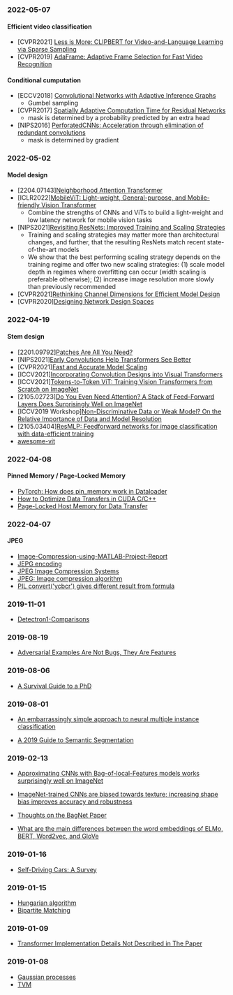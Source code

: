 ### 2022-05-07
#### Efficient video classification
- [CVPR2021] [Less is More: CLIPBERT for Video-and-Language Learning via Sparse Sampling](https://arxiv.org/abs/2102.06183)
- [CVPR2019] [AdaFrame: Adaptive Frame Selection for Fast Video Recognition](https://arxiv.org/abs/1811.12432)

#### Conditional cumputation
- [ECCV2018] [Convolutional Networks with Adaptive Inference Graphs](https://arxiv.org/abs/1711.11503)
  - Gumbel sampling
- [CVPR2017] [Spatially Adaptive Computation Time for Residual Networks](https://arxiv.org/abs/1612.02297)
  - mask is determined by a probability predicted by an extra head
- [NIPS2016] [PerforatedCNNs: Acceleration through elimination of redundant convolutions](https://proceedings.neurips.cc/paper/2016/file/f0e52b27a7a5d6a1a87373dffa53dbe5-Paper.pdf)
  - mask is determined by gradient  

### 2022-05-02
#### Model design
- [2204.07143][Neighborhood Attention Transformer](https://arxiv.org/abs/2204.07143)
- [ICLR2022][MobileViT: Light-weight, General-purpose, and Mobile-friendly Vision Transformer](https://arxiv.org/abs/2110.02178)
  - Combine the strengths of CNNs and ViTs to build a light-weight and low latency network for mobile vision tasks
- [NIPS2021][Revisiting ResNets: Improved Training and Scaling Strategies](https://arxiv.org/abs/2103.07579)
  -  Training and scaling strategies may matter more than architectural changes, and further, that the resulting ResNets match recent state-of-the-art models
  -  We show that the best performing scaling strategy depends on the training regime and offer two new scaling strategies: (1) scale model depth
in regimes where overfitting can occur (width scaling is preferable otherwise); (2) increase image resolution more slowly than previously recommended 
- [CVPR2021][Rethinking Channel Dimensions for Efficient Model Design](https://openaccess.thecvf.com/content/CVPR2021/html/Han_Rethinking_Channel_Dimensions_for_Efficient_Model_Design_CVPR_2021_paper.html)
- [CVPR2020][Designing Network Design Spaces](https://arxiv.org/abs/2003.13678)

### 2022-04-19
#### Stem design
- [2201.09792][Patches Are All You Need?](https://arxiv.org/abs/2201.09792)
- [NIPS2021][Early Convolutions Help Transformers See Better](https://proceedings.neurips.cc/paper/2021/hash/ff1418e8cc993fe8abcfe3ce2003e5c5-Abstract.html)
- [CVPR2021][Fast and Accurate Model Scaling](https://openaccess.thecvf.com/content/CVPR2021/html/Dollar_Fast_and_Accurate_Model_Scaling_CVPR_2021_paper.html)
- [ICCV2021][Incorporating Convolution Designs into Visual Transformers](http://openaccess.thecvf.com/content/ICCV2021/html/Yuan_Incorporating_Convolution_Designs_Into_Visual_Transformers_ICCV_2021_paper.html)
- [ICCV2021][Tokens-to-Token ViT: Training Vision Transformers from Scratch on ImageNet](https://openaccess.thecvf.com/content/ICCV2021/html/Yuan_Tokens-to-Token_ViT_Training_Vision_Transformers_From_Scratch_on_ImageNet_ICCV_2021_paper.html)
- [2105.02723][Do You Even Need Attention? A Stack of Feed-Forward Layers Does Surprisingly Well on ImageNet](https://arxiv.org/abs/2105.02723)
- [ICCV2019 Workshop][Non-Discriminative Data or Weak Model? On the Relative Importance of Data and Model Resolution](https://openaccess.thecvf.com/content_ICCVW_2019/html/RLQ/Sandler_Non-Discriminative_Data_or_Weak_Model_On_the_Relative_Importance_of_ICCVW_2019_paper.html)
- [2105.03404][ResMLP: Feedforward networks for image classification with data-efficient training](https://arxiv.org/abs/2105.03404)
- [awesome-vit](https://github.com/open-mmlab/awesome-vit)

### 2022-04-08
#### Pinned Memory / Page-Locked Memory
- [PyTorch: How does pin_memory work in Dataloader](https://stackoverflow.com/questions/55563376/pytorch-how-does-pin-memory-work-in-dataloader)
- [How to Optimize Data Transfers in CUDA C/C++](https://developer.nvidia.com/blog/how-optimize-data-transfers-cuda-cc/)
- [Page-Locked Host Memory for Data Transfer](https://leimao.github.io/blog/Page-Locked-Host-Memory-Data-Transfer/)

### 2022-04-07
#### JPEG
- [Image-Compression-using-MATLAB-Project-Report](https://www.slideshare.net/kgaurav113/image-compression-using-matlab-project-report?next_slideshow=66007871)
- [JEPG encoding](https://cseweb.ucsd.edu/classes/sp03/cse126/lecture/lecture5.pdf)
- [JPEG Image Compression Systems](https://www.ece.ucdavis.edu/cerl/reliablejpeg/compression/)
- [JPEG: Image compression algorithm](http://pi.math.cornell.edu/~web6140/TopTenAlgorithms/JPEG.html)
- [PIL convert('ycbcr') gives different result from formula](https://github.com/python-pillow/Pillow/issues/4668)

### 2019-11-01
- [Detectron1-Comparisons](https://github.com/facebookresearch/detectron2/tree/master/configs/Detectron1-Comparisons)

### 2019-08-19
- [Adversarial Examples Are Not Bugs, They Are Features](https://arxiv.org/abs/1905.02175)

### 2019-08-06
- [A Survival Guide to a PhD](https://karpathy.github.io/2016/09/07/phd/)

### 2019-08-01
- [An embarrassingly simple approach to neural multiple instance classification](https://arxiv.org/abs/1905.01947)

- [A 2019 Guide to Semantic Segmentation](https://heartbeat.fritz.ai/a-2019-guide-to-semantic-segmentation-ca8242f5a7fc)

### 2019-02-13
- [Approximating CNNs with Bag-of-local-Features models works surprisingly well on ImageNet](https://openreview.net/forum?id=SkfMWhAqYQ)

- [ImageNet-trained CNNs are biased towards texture; increasing shape bias improves accuracy and robustness](https://arxiv.org/abs/1811.12231)

- [Thoughts on the BagNet Paper](https://blog.evjang.com/2019/02/bagnet.html)
- [What are the main differences between the word embeddings of ELMo, BERT, Word2vec, and GloVe](https://www.reddit.com/r/MachineLearning/comments/aptwxm/d_what_are_the_main_differences_between_the_word/)

### 2019-01-16
- [Self-Driving Cars: A Survey](https://arxiv.org/abs/1901.04407)

### 2019-01-15
- [Hungarian algorithm](https://www.cc.gatech.edu/~rpeng/18434_S15/hungarianAlgorithm.pdf)
- [Bipartite Matching](https://www.cse.ust.hk/~golin/COMP572/Notes/Matching.pdf)

### 2019-01-09
- [Transformer Implementation Details Not Described in The Paper](https://tunz.kr/post/4)

### 2019-01-08
- [Gaussian processes](https://planspace.org/20181226-gaussian_processes_are_not_so_fancy/)
- [TVM](https://sampl.cs.washington.edu/tvmconf/#about-tvmconf)
